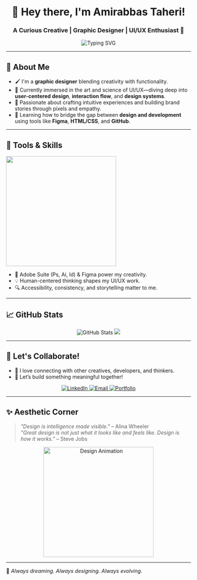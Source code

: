 <h1 align="center">🎨 Hey there, I'm Amirabbas Taheri!</h1>
<h3 align="center">A Curious Creative | Graphic Designer | UI/UX Enthusiast 🚀</h3>

<p align="center">
  <img src="https://readme-typing-svg.demolab.com?font=Fira+Code&pause=1000&center=true&vCenter=true&width=700&lines=Designing+beautiful+things+with+purpose;Obsessed+with+UI%2FUX+and+clean+interfaces;Always+learning%2C+always+growing" alt="Typing SVG" />
</p>


---

## 🌟 About Me

- 🖌️ I'm a **graphic designer** blending creativity with functionality.
- 🧠 Currently immersed in the art and science of UI/UX—diving deep into **user-centered design**, **interaction flow**, and **design systems**.
- 💼 Passionate about crafting intuitive experiences and building brand stories through pixels and empathy.
- 🔧 Learning how to bridge the gap between **design and development** using tools like **Figma**, **HTML/CSS**, and **GitHub**.

---

## 🧰 Tools & Skills

<p align="left">
  <img src="https://skillicons.dev/icons?i=figma,photoshop,illustrator,html,css,python,github" width="300" />
</p>

- 🎨 Adobe Suite (Ps, Ai, Id) & Figma power my creativity.
- 💡 Human-centered thinking shapes my UI/UX work.
- 🔍 Accessibility, consistency, and storytelling matter to me.

---

## 📈 GitHub Stats

<p align="center">
  <img src="https://github-readme-stats.vercel.app/api?username=yourusername&show_icons=true&theme=tokyonight" alt="GitHub Stats" />
  <img src="https://github-readme-streak-stats.herokuapp.com?user=yourusername&theme=tokyonight&hide_border=false" />
</p>

---

## 🚀 Let's Collaborate!

- 💬 I love connecting with other creatives, developers, and thinkers.
- 🤝 Let’s build something meaningful together!

<p align="center">
  <a href="https://www.linkedin.com/in/amirabbastaheri" target="_blank">
    <img src="https://img.shields.io/badge/LinkedIn-blue?style=for-the-badge&logo=linkedin" alt="LinkedIn"/>
  </a>
  <a href="mailto:amirabbas.thri@gmail.com">
    <img src="https://img.shields.io/badge/Email-D14836?style=for-the-badge&logo=gmail&logoColor=white" alt="Email"/>
  </a>
  <a href="https://zill.ink/amirabbastaheri" target="_blank">
    <img src="https://img.shields.io/badge/Portfolio-000000?style=for-the-badge&logo=vercel&logoColor=white" alt="Portfolio"/>
  </a>
</p>

---

## ✨ Aesthetic Corner

> _"Design is intelligence made visible."_ – Alina Wheeler  
> _"Great design is not just what it looks like and feels like. Design is how it works."_ – Steve Jobs

<p align="center">
  <img src="https://github.com/user-attachments/assets/0fe84b5e-7c90-414f-9f7c-36ddfb004588" width="300" alt="Design Animation" />
</p>


---

🧠 _Always dreaming. Always designing. Always evolving._



<!---
AmirabbasTaheri/AmirabbasTaheri is a ✨ special ✨ repository because its `README.md` (this file) appears on your GitHub profile.
You can click the Preview link to take a look at your changes.
--->
